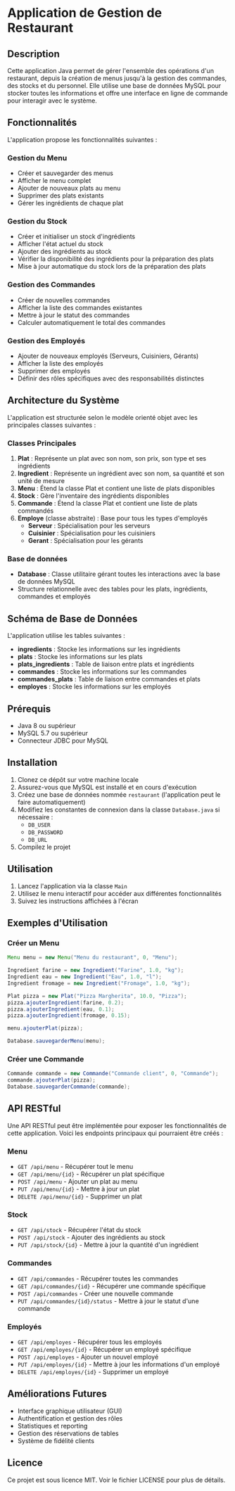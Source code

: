 # Application de Gestion de Restaurant

## Description

Cette application Java permet de gérer l'ensemble des opérations d'un restaurant, depuis la création de menus jusqu'à la gestion des commandes, des stocks et du personnel. Elle utilise une base de données MySQL pour stocker toutes les informations et offre une interface en ligne de commande pour interagir avec le système.

## Fonctionnalités

L'application propose les fonctionnalités suivantes :

### Gestion du Menu
- Créer et sauvegarder des menus
- Afficher le menu complet
- Ajouter de nouveaux plats au menu
- Supprimer des plats existants
- Gérer les ingrédients de chaque plat

### Gestion du Stock
- Créer et initialiser un stock d'ingrédients
- Afficher l'état actuel du stock
- Ajouter des ingrédients au stock
- Vérifier la disponibilité des ingrédients pour la préparation des plats
- Mise à jour automatique du stock lors de la préparation des plats

### Gestion des Commandes
- Créer de nouvelles commandes
- Afficher la liste des commandes existantes
- Mettre à jour le statut des commandes
- Calculer automatiquement le total des commandes

### Gestion des Employés
- Ajouter de nouveaux employés (Serveurs, Cuisiniers, Gérants)
- Afficher la liste des employés
- Supprimer des employés
- Définir des rôles spécifiques avec des responsabilités distinctes

## Architecture du Système

L'application est structurée selon le modèle orienté objet avec les principales classes suivantes :

### Classes Principales
1. **Plat** : Représente un plat avec son nom, son prix, son type et ses ingrédients
2. **Ingredient** : Représente un ingrédient avec son nom, sa quantité et son unité de mesure
3. **Menu** : Étend la classe Plat et contient une liste de plats disponibles
4. **Stock** : Gère l'inventaire des ingrédients disponibles
5. **Commande** : Étend la classe Plat et contient une liste de plats commandés
6. **Employe** (classe abstraite) : Base pour tous les types d'employés
   - **Serveur** : Spécialisation pour les serveurs
   - **Cuisinier** : Spécialisation pour les cuisiniers
   - **Gerant** : Spécialisation pour les gérants

### Base de données
- **Database** : Classe utilitaire gérant toutes les interactions avec la base de données MySQL
- Structure relationnelle avec des tables pour les plats, ingrédients, commandes et employés

## Schéma de Base de Données

L'application utilise les tables suivantes :

- **ingredients** : Stocke les informations sur les ingrédients
- **plats** : Stocke les informations sur les plats
- **plats_ingredients** : Table de liaison entre plats et ingrédients
- **commandes** : Stocke les informations sur les commandes
- **commandes_plats** : Table de liaison entre commandes et plats
- **employes** : Stocke les informations sur les employés

## Prérequis

- Java 8 ou supérieur
- MySQL 5.7 ou supérieur
- Connecteur JDBC pour MySQL

## Installation

1. Clonez ce dépôt sur votre machine locale
2. Assurez-vous que MySQL est installé et en cours d'exécution
3. Créez une base de données nommée `restaurant` (l'application peut le faire automatiquement)
4. Modifiez les constantes de connexion dans la classe `Database.java` si nécessaire :
   - `DB_USER`
   - `DB_PASSWORD`
   - `DB_URL`
5. Compilez le projet

## Utilisation

1. Lancez l'application via la classe `Main`
2. Utilisez le menu interactif pour accéder aux différentes fonctionnalités
3. Suivez les instructions affichées à l'écran

## Exemples d'Utilisation

### Créer un Menu
```java
Menu menu = new Menu("Menu du restaurant", 0, "Menu");

Ingredient farine = new Ingredient("Farine", 1.0, "kg");
Ingredient eau = new Ingredient("Eau", 1.0, "l");
Ingredient fromage = new Ingredient("Fromage", 1.0, "kg");

Plat pizza = new Plat("Pizza Margherita", 10.0, "Pizza");
pizza.ajouterIngredient(farine, 0.2);
pizza.ajouterIngredient(eau, 0.1);
pizza.ajouterIngredient(fromage, 0.15);

menu.ajouterPlat(pizza);

Database.sauvegarderMenu(menu);
```

### Créer une Commande
```java
Commande commande = new Commande("Commande client", 0, "Commande");
commande.ajouterPlat(pizza);
Database.sauvegarderCommande(commande);
```

## API RESTful

Une API RESTful peut être implémentée pour exposer les fonctionnalités de cette application. Voici les endpoints principaux qui pourraient être créés :

### Menu
- `GET /api/menu` - Récupérer tout le menu
- `GET /api/menu/{id}` - Récupérer un plat spécifique
- `POST /api/menu` - Ajouter un plat au menu
- `PUT /api/menu/{id}` - Mettre à jour un plat
- `DELETE /api/menu/{id}` - Supprimer un plat

### Stock
- `GET /api/stock` - Récupérer l'état du stock
- `POST /api/stock` - Ajouter des ingrédients au stock
- `PUT /api/stock/{id}` - Mettre à jour la quantité d'un ingrédient

### Commandes
- `GET /api/commandes` - Récupérer toutes les commandes
- `GET /api/commandes/{id}` - Récupérer une commande spécifique
- `POST /api/commandes` - Créer une nouvelle commande
- `PUT /api/commandes/{id}/status` - Mettre à jour le statut d'une commande

### Employés
- `GET /api/employes` - Récupérer tous les employés
- `GET /api/employes/{id}` - Récupérer un employé spécifique
- `POST /api/employes` - Ajouter un nouvel employé
- `PUT /api/employes/{id}` - Mettre à jour les informations d'un employé
- `DELETE /api/employes/{id}` - Supprimer un employé

## Améliorations Futures

- Interface graphique utilisateur (GUI)
- Authentification et gestion des rôles
- Statistiques et reporting
- Gestion des réservations de tables
- Système de fidélité clients

## Licence

Ce projet est sous licence MIT. Voir le fichier LICENSE pour plus de détails. 

